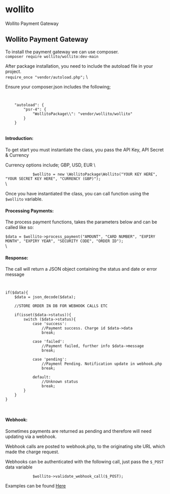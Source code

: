 # wollito
Wollito Payment Gateway


Wollito Payment Gateway
-----------------------

To install the payment gateway we can use composer.\
 `composer require wollito/wollito:dev-main`

After package installation, you need to include the autoload file in
your project. \
 `require_once "vendor/autoload.php";` \

Ensure your composer.json includes the following;

`             `

``` {style="color: #e83e8c;"}
    "autoload": {
        "psr-4": {
            "WollitoPackage\\": "vendor/wollito/wollito"
        }
    }
                
```

#### Introduction:

To get start you must instantiate the class, you pass the API Key, API
Secret & Currency

Currency options include; GBP, USD, EUR \

`             $wollito = new \WollitoPackage\Wollito("YOUR KEY HERE", "YOUR SECRET KEY HERE", "CURRENCY (GBP)");         `
\
\

Once you have instantiated the class, you can call function using the
`$wollito` variable.

#### Processing Payments:

The process payment functions, takes the parameters below and can be
called like so:

` $data = $wollito->process_payment("AMOUNT", "CARD NUMBER", "EXPIRY MONTH", "EXPIRY YEAR", "SECURITY CODE", "ORDER ID"); `
\
\

#### Response:

The call will return a JSON object containing the status and date or
error message

`             `

``` {style="color: #e83e8c;"}
if($data){
    $data = json_decode($data);

    //STORE ORDER IN DB FOR WEBHOOK CALLS ETC

    if(isset($data->status)){
        switch ($data->status){
            case 'success':
                //Payment success. Charge id $data->data
                break;

            case 'failed':
                //Payment failed, further info $data->message
                break;

            case 'pending':
                //Payment Pending. Notification update in webhook.php
                break;

            default:
                //Unknown status
                break;
        }
    }
}

            
```

#### Webhook:

Sometimes payments are returned as pending and therefore will need
updating via a webhook.

Webhook calls are posted to webhook.php, to the originating site URL
which made the charge request.

Webhooks can be authenticated with the following call, just pass the
`$_POST` data variable

`             $wollito->validate_webhook_call($_POST);         `

Examples can be found [Here](https://github.com/Wollito/wollito/tree/main/Example)
